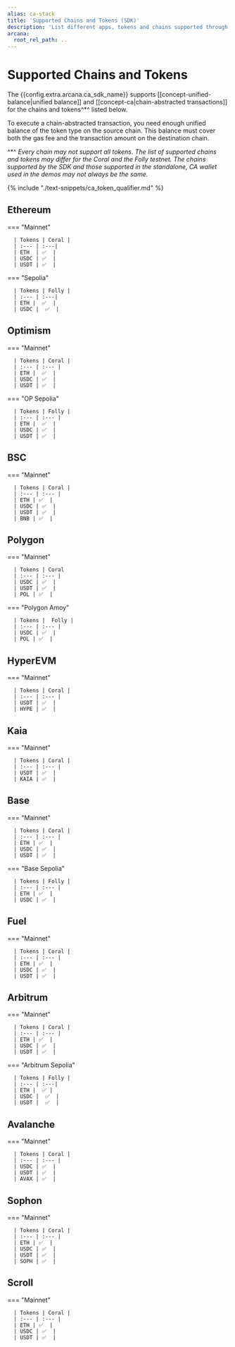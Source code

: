 ```yaml
---
alias: ca-stack
title: 'Supported Chains and Tokens (SDK)'
description: 'List different apps, tokens and chains supported through the Arcana Chain Abstraction feature.'
arcana:
  root_rel_path: ..
---
```


# Supported Chains and Tokens

The {{config.extra.arcana.ca_sdk_name}} supports [[concept-unified-balance|unified balance]] and [[concept-ca|chain-abstracted transactions]] for the chains and tokens^*^ listed below. 

To execute a chain-abstracted transaction, you need enough unified balance of the token type on the source chain. This balance must cover both the gas fee and the transaction amount on the destination chain.

^*^ *Every chain may not support all tokens. The list of supported chains and tokens may differ for the Coral and the Folly testnet. The chains supported by the SDK and those supported in the standalone, CA wallet used in the demos may not always be the same.*

{% include "./text-snippets/ca_token_qualifier.md" %}

## Ethereum

=== "Mainnet"

      | Tokens | Coral |
      | :--- | :---|
      | ETH  | ✅  |
      | USDC | ✅  |
      | USDT | ✅  |

=== "Sepolia"

      | Tokens | Folly |
      | :--- | :---|
      | ETH |  ✅  |
      | USDC |  ✅  |

## Optimism

=== "Mainnet"

      | Tokens | Coral |
      | :--- | :--- |
      | ETH |  ✅  |  
      | USDC | ✅  |
      | USDT | ✅  |

=== "OP Sepolia"

      | Tokens | Folly |
      | :--- | :--- |
      | ETH |  ✅  |    
      | USDC | ✅  |
      | USDT | ✅  |

## BSC

=== "Mainnet"

      | Tokens | Coral |
      | :--- | :--- |
      | ETH | ✅  |
      | USDC | ✅  |
      | USDT | ✅  |
      | BNB | ✅  |

## Polygon

=== "Mainnet"

      | Tokens | Coral 
      | :--- | :--- |
      | USDC | ✅  |
      | USDT | ✅  | 
      | POL | ✅  |

=== "Polygon Amoy"

      | Tokens |  Folly |
      | :--- | :--- |
      | USDC | ✅  |
      | POL | ✅  |

## HyperEVM

=== "Mainnet"

      | Tokens | Coral |
      | :--- | :--- | 
      | USDT | ✅  |
      | HYPE | ✅  |

## Kaia

=== "Mainnet"

      | Tokens | Coral | 
      | :--- | :--- | 
      | USDT | ✅  | 
      | KAIA | ✅  |

## Base

=== "Mainnet"

      | Tokens | Coral | 
      | :--- | :--- | 
      | ETH | ✅  |  
      | USDC | ✅  |
      | USDT | ✅  |

=== "Base Sepolia"

      | Tokens | Folly |
      | :--- | :--- |
      | ETH | ✅  |  
      | USDC | ✅  |

## Fuel

=== "Mainnet"

      | Tokens | Coral |
      | :--- | :--- |
      | ETH | ✅  |  
      | USDC | ✅  |
      | USDT | ✅  |

## Arbitrum

=== "Mainnet"

      | Tokens | Coral |
      | :--- | :--- |
      | ETH | ✅  |  
      | USDC | ✅  |
      | USDT | ✅  |

=== "Arbitrum Sepolia"

      | Tokens | Folly |
      | :--- | :---|
      | ETH |  ✅ |
      | USDC |  ✅  |
      | USDT |  ✅  |

## Avalanche

=== "Mainnet"

      | Tokens | Coral | 
      | :--- | :--- |
      | USDC | ✅  |
      | USDT | ✅  |
      | AVAX | ✅  |

## Sophon

=== "Mainnet"

      | Tokens | Coral |
      | :--- | :--- |
      | ETH | ✅  |
      | USDC | ✅  |
      | USDT | ✅  | 
      | SOPH | ✅  |

## Scroll

=== "Mainnet"

      | Tokens | Coral |
      | :--- | :--- | 
      | ETH | ✅  |
      | USDC | ✅  |
      | USDT | ✅  |
